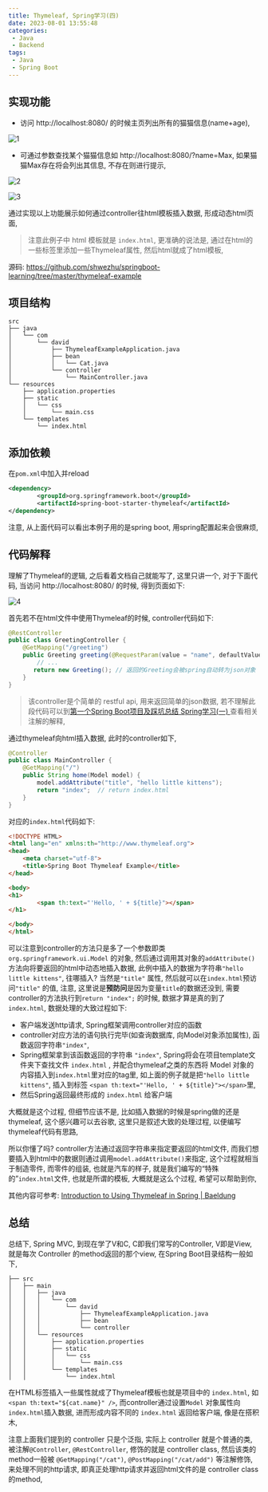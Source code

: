 ```yaml
---
title: Thymeleaf, Spring学习(四)
date: 2023-08-01 13:55:48
categories:
 - Java
 - Backend
tags:
 - Java
 - Spring Boot
---
```


## 实现功能

- 访问 http://localhost:8080/ 的时候主页列出所有的猫猫信息(name+age), 

![1](/004-thymeleaf/1.png)

- 可通过参数查找某个猫猫信息如 http://localhost:8080/?name=Max, 如果猫猫Max存在将会列出其信息, 不存在则进行提示,

![2](/004-thymeleaf/2.png)

![3](/004-thymeleaf/3.png)

通过实现以上功能展示如何通过controller往html模板插入数据, 形成动态html页面, 

> 注意此例子中 html 模板就是 `index.html`, 更准确的说法是, 通过在html的一些标签里添加一些Thymeleaf属性, 然后html就成了html模板, 

源码: https://github.com/shwezhu/springboot-learning/tree/master/thymeleaf-example

## 项目结构

```
src
├── java
│   └── com
│       └── david
│           ├── ThymeleafExampleApplication.java
│           ├── bean
│           │   └── Cat.java
│           └── controller
│               └── MainController.java
└── resources
    ├── application.properties
    ├── static
    │   └── css
    │       └── main.css
    └── templates
        └── index.html
```

## 添加依赖

在`pom.xml`中加入并reload

```xml
<dependency>
		<groupId>org.springframework.boot</groupId>
		<artifactId>spring-boot-starter-thymeleaf</artifactId>
</dependency>
```

注意, 从上面代码可以看出本例子用的是spring boot, 用spring配置起来会很麻烦, 

## 代码解释

理解了Thymeleaf的逻辑, 之后看着文档自己就能写了, 这里只讲一个, 对于下面代码, 当访问 http://localhost:8080/ 的时候, 得到页面如下:

![4](/004-thymeleaf/4.png)

首先若不在html文件中使用Thymeleaf的时候, controller代码如下:

```java
@RestController
public class GreetingController {
    @GetMapping("/greeting")
    public Greeting greeting(@RequestParam(value = "name", defaultValue = "World") String name) {
        // ...
       return new Greeting(); // 返回的Greeting会被spring自动转为json对象
    }
}
```

> 该controller是个简单的 restful api, 用来返回简单的json数据, 若不理解此段代码可以到[第一个Spring Boot项目及踩坑总结 Spring学习(一) ](https://davidzhu.xyz/2023/07/29/Java/Backend/001-first-spring-boot-program/)查看相关注解的解释, 

通过thymeleaf向html插入数据, 此时的controller如下, 

```java
@Controller
public class MainController {
    @GetMapping("/")
    public String home(Model model) {
        model.addAttribute("title", "hello little kittens");
        return "index";  // return index.html
    }
}
```

对应的`index.html`代码如下:

```html
<!DOCTYPE HTML>
<html lang="en" xmlns:th="http://www.thymeleaf.org">
<head>
    <meta charset="utf-8">
    <title>Spring Boot Thymeleaf Example</title>
</head>

<body>
<h1>
		<span th:text="'Hello, ' + ${title}"></span>
</h1>

</body>
</html>
```

可以注意到controller的方法只是多了一个参数即类 `org.springframework.ui.Model` 的对象, 然后通过调用其对象的`addAttribute()`方法向将要返回的html中动态地插入数据, 此例中插入的数据为字符串`"hello little kittens"`, 往哪插入? 当然是`"title"` 属性, 然后就可以在`index.html`预访问`"title"` 的值, 注意, 这里说是**预防问**是因为变量`title`的数据还没到, 需要controller的方法执行到`return "index";` 的时候, 数据才算是真的到了 `index.html`, 数据处理的大致过程如下:

- 客户端发送http请求, Spring框架调用controller对应的函数
- controller对应方法的语句执行完毕(如查询数据库, 向Model对象添加属性), 函数返回字符串`"index"`, 
- Spring框架拿到该函数返回的字符串 `"index"`, Spring将会在项目template文件夹下查找文件 `index.html`  , 并配合thymeleaf之类的东西将 Model 对象的内容插入到`index.html`里对应的tag里, 如上面的例子就是把`"hello little kittens"`, 插入到标签 `<span th:text="'Hello, ' + ${title}"></span>`里, 
- 然后Spring返回最终形成的 `index.html` 给客户端

大概就是这个过程, 但细节应该不是, 比如插入数据的时候是spring做的还是thymeleaf, 这个感兴趣可以去谷歌, 这里只是叙述大致的处理过程, 以便编写thymeleaf代码有思路, 

所以你懂了吗? controller方法通过返回字符串来指定要返回的html文件, 而我们想要插入到html中的数据则通过调用`model.addAttribute()`来指定, 这个过程就相当于制造零件, 而零件的组装, 也就是汽车的样子, 就是我们编写的“特殊的”`index.html`文件,  也就是所谓的模板, 大概就是这么个过程, 希望可以帮助到你, 

其他内容可参考: [Introduction to Using Thymeleaf in Spring | Baeldung](https://www.baeldung.com/thymeleaf-in-spring-mvc#evaluation)

## 总结

总结下, Spring MVC, 到现在学了V和C, C即我们常写的Controller, V即是View, 就是每次 Controller 的method返回的那个view, 在Spring Boot目录结构一般如下, 

```shell
├── src
│   ├── main
│   │   ├── java
│   │   │   └── com
│   │   │       └── david
│   │   │           ├── ThymeleafExampleApplication.java
│   │   │           ├── bean
│   │   │           └── controller
│   │   └── resources
│   │       ├── application.properties
│   │       ├── static
│   │       │   └── css
│   │       │       └── main.css
│   │       └── templates
│   │           └── index.html
```

在HTML标签插入一些属性就成了Thymeleaf模板也就是项目中的 `index.html`, 如`<span th:text="${cat.name}" />`, 而controller通过设置`Model` 对象属性向`index.html`插入数据, 进而形成内容不同的 `index.html` 返回给客户端, 像是在搭积木, 

注意上面我们提到的 controller 只是个泛指, 实际上 controller 就是个普通的类, 被注解`@Controller`, `@RestController`, 修饰的就是 controller class, 然后该类的method一般被 `@GetMapping("/cat")`, `@PostMapping("/cat/add")` 等注解修饰, 来处理不同的http请求, 即真正处理http请求并返回html文件的是 controller class的method, 
